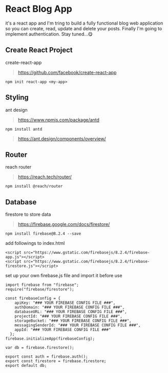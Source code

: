 # React Blog App
it's a react app and I'm tring to build a fully functional blog web application so you can create, read, update and delete your posts. Finally I'm going to implement authentication. Stay tuned...😋

## Create React Project
create-react-app
> https://github.com/facebook/create-react-app
```
npm init react-app <my-app>
```

## Styling
ant design
> https://www.npmjs.com/package/antd
```
npm install antd
```
> https://ant.design/components/overview/

## Router
reach router
> https://reach.tech/router/
```
npm install @reach/router
```

## Database
firestore to store data
> https://firebase.google.com/docs/firestore/
```
npm install firebase@8.2.4 --save
```
add followings to index.html
```
<script src="https://www.gstatic.com/firebasejs/8.2.4/firebase-app.js"></script>
<script src="https://www.gstatic.com/firebasejs/8.2.4/firebase-firestore.js"></script>
```
set up your own firebase.js file and import it before use
```
import firebase from "firebase";
require("firebase/firestore");

const firebaseConfig = {
    apiKey: "### YOUR FIREBASE CONFIG FILE ###",
    authDomain: "### YOUR FIREBASE CONFIG FILE ###",
    databaseURL: "### YOUR FIREBASE CONFIG FILE ###",
    projectId: "### YOUR FIREBASE CONFIG FILE ###",
    storageBucket: "### YOUR FIREBASE CONFIG FILE ###",
    messagingSenderId: "### YOUR FIREBASE CONFIG FILE ###",
    appId: "### YOUR FIREBASE CONFIG FILE ###"
  };
firebase.initializeApp(firebaseConfig);

var db = firebase.firestore();

export const auth = firebase.auth();
export const firestore = firebase.firestore;
export default db;
```
